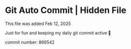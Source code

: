 # Git Auto Commit | Hidden File

This file was added Feb 12, 2025

Just for fun and keeping my daily git commit active 🤪

commit number: 866542
